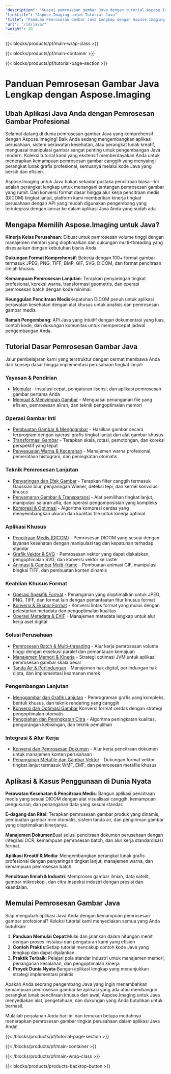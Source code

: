 ```yaml
---
"description": "Kuasai pemrosesan gambar Java dengan tutorial Aspose.Imaging. Pelajari konversi gambar, penyempurnaan, pemrosesan DICOM, operasi batch, dan teknik penyaringan tingkat lanjut dengan panduan langkah demi langkah yang komprehensif."
"linktitle": "Aspose.Imaging untuk Tutorial Java"
"title": "Panduan Pemrosesan Gambar Java Lengkap dengan Aspose.Imaging untuk Java"
"url": "/id/java/"
"weight": 10
---
```


{{< blocks/products/pf/main-wrap-class >}}

{{< blocks/products/pf/main-container >}}

{{< blocks/products/pf/tutorial-page-section >}}

# Panduan Pemrosesan Gambar Java Lengkap dengan Aspose.Imaging

## Ubah Aplikasi Java Anda dengan Pemrosesan Gambar Profesional

Selamat datang di dunia pemrosesan gambar Java yang komprehensif dengan Aspose.Imaging! Baik Anda sedang mengembangkan aplikasi perusahaan, sistem perawatan kesehatan, atau perangkat lunak kreatif, menguasai manipulasi gambar sangat penting untuk pengembangan Java modern. Koleksi tutorial kami yang ekstensif memberdayakan Anda untuk menerapkan kemampuan pemrosesan gambar canggih yang menyaingi perangkat lunak grafis profesional, semuanya melalui kode Java yang bersih dan efisien.

Aspose.Imaging untuk Java bukan sekadar pustaka pencitraan biasa—ini adalah perangkat lengkap untuk menangani tantangan pemrosesan gambar yang rumit. Dari konversi format dasar hingga alur kerja pencitraan medis (DICOM) tingkat lanjut, platform kami memberikan kinerja tingkat perusahaan dengan API yang mudah digunakan pengembang yang terintegrasi dengan lancar ke dalam aplikasi Java Anda yang sudah ada.

## Mengapa Memilih Aspose.Imaging untuk Java?

**Kinerja Kelas Perusahaan**: Dibuat untuk pemrosesan volume tinggi dengan manajemen memori yang dioptimalkan dan dukungan multi-threading yang disesuaikan dengan kebutuhan bisnis Anda.

**Dukungan Format Komprehensif**: Bekerja dengan 100+ format gambar termasuk JPEG, PNG, TIFF, BMP, GIF, SVG, DICOM, dan format pencitraan ilmiah khusus.

**Kemampuan Pemrosesan Lanjutan**: Terapkan penyaringan tingkat profesional, koreksi warna, transformasi geometris, dan operasi pemrosesan batch dengan kode minimal.

**Keunggulan Pencitraan Medis**Kepatuhan DICOM penuh untuk aplikasi perawatan kesehatan dengan alat khusus untuk analisis dan pemrosesan gambar medis.

**Ramah Pengembang**: API Java yang intuitif dengan dokumentasi yang luas, contoh kode, dan dukungan komunitas untuk mempercepat jadwal pengembangan Anda.

## Tutorial Dasar Pemrosesan Gambar Java

Jalur pembelajaran kami yang terstruktur dengan cermat membawa Anda dari konsep dasar hingga implementasi perusahaan tingkat lanjut:

### Yayasan & Pendirian
- [Memulai](./getting-started/) - Instalasi cepat, pengaturan lisensi, dan aplikasi pemrosesan gambar pertama Anda
- [Memuat & Menyimpan Gambar](./image-loading-saving/) - Menguasai penanganan file yang efisien, pemrosesan aliran, dan teknik pengoptimalan memori

### Operasi Gambar Inti
- [Pembuatan Gambar & Menggambar](./image-creation-drawing/) - Hasilkan gambar secara terprogram dengan operasi grafis tingkat lanjut dan alat gambar khusus
- [Transformasi Gambar](./image-transformations/) - Terapkan skala, rotasi, pemotongan, dan koreksi perspektif yang tepat
- [Penyesuaian Warna & Kecerahan](./color-brightness-adjustments/) - Manajemen warna profesional, pemerataan histogram, dan peningkatan otomatis

### Teknik Pemrosesan Lanjutan
- [Penyaringan dan Efek Gambar](./image-filtering-effects/) - Terapkan filter canggih termasuk Gaussian blur, penyaringan Wiener, deteksi tepi, dan kernel konvolusi khusus
- [Penyamaran Gambar & Transparansi](./image-masking-transparency/) - Alat pemilihan tingkat lanjut, manipulasi saluran alfa, dan operasi pengomposisian yang kompleks
- [Kompresi & Optimasi](./compression-optimization/) - Algoritma kompresi cerdas yang menyeimbangkan ukuran dan kualitas file untuk kinerja optimal

### Aplikasi Khusus
- [Pencitraan Medis (DICOM)](./medical-imaging-dicom/) - Pemrosesan DICOM yang sesuai dengan layanan kesehatan dengan manipulasi tag dan kepatuhan terhadap standar
- [Grafik Vektor & SVG](./vector-graphics-svg/) - Pemrosesan vektor yang dapat diskalakan, pengoptimalan SVG, dan konversi vektor ke raster
- [Animasi & Gambar Multi-frame](./animation-multi-frame-images/) - Pembuatan animasi GIF, manipulasi bingkai TIFF, dan pembuatan konten dinamis

### Keahlian Khusus Format
- [Operasi Spesifik Format](./format-specific-operations/) - Penanganan yang dioptimalkan untuk JPEG, PNG, TIFF, dan format lain dengan pemanfaatan fitur khusus format
- [Konversi & Ekspor Format](./format-conversion-export/) - Konversi lintas format yang mulus dengan pelestarian metadata dan pengoptimalan kualitas
- [Operasi Metadata & EXIF](./metadata-exif-operations/) - Manajemen metadata lengkap untuk alur kerja aset digital

### Solusi Perusahaan
- [Pemrosesan Batch & Multi-threading](./batch-processing-multi-threading/) - Alur kerja pemrosesan volume tinggi dengan eksekusi paralel dan pemantauan kemajuan
- [Manajemen Memori & Kinerja](./memory-management-performance/) - Strategi optimasi JVM untuk aplikasi pemrosesan gambar skala besar
- [Tanda Air & Perlindungan](./watermarking-protection/) - Manajemen hak digital, perlindungan hak cipta, dan implementasi keamanan merek

### Pengembangan Lanjutan
- [Menggambar dan Grafik Lanjutan](./advanced-drawing-graphics/) - Pemrograman grafis yang kompleks, bentuk khusus, dan teknik rendering yang canggih
- [Konversi dan Optimasi Gambar](./image-conversion-and-optimization/) Konversi format cerdas dengan strategi pengoptimalan otomatis
- [Pengolahan dan Peningkatan Citra](./image-processing-and-enhancement/) - Algoritma peningkatan kualitas, pengurangan kebisingan, dan teknik pemulihan

### Integrasi & Alur Kerja
- [Konversi dan Pemrosesan Dokumen](./document-conversion-and-processing/) - Alur kerja pencitraan dokumen untuk manajemen konten perusahaan
- [Penanganan Metafile dan Gambar Vektor](./metafile-and-vector-image-handling/) - Dukungan format vektor tingkat lanjut termasuk WMF, EMF, dan pemrosesan metafile khusus

## Aplikasi & Kasus Penggunaan di Dunia Nyata

**Perawatan Kesehatan & Pencitraan Medis**: Bangun aplikasi pencitraan medis yang sesuai DICOM dengan alat visualisasi canggih, kemampuan pengukuran, dan penanganan data yang sesuai standar.

**E-dagang dan Ritel**: Terapkan pemrosesan gambar produk yang dinamis, pembuatan gambar mini otomatis, sistem tanda air, dan pengiriman gambar yang dioptimalkan kinerjanya.

**Manajemen Dokumen**Buat solusi pencitraan dokumen perusahaan dengan integrasi OCR, kemampuan pemrosesan batch, dan alur kerja standardisasi format.

**Aplikasi Kreatif & Media**: Mengembangkan perangkat lunak grafis profesional dengan penyaringan tingkat lanjut, manajemen warna, dan kemampuan pemrosesan batch.

**Pencitraan Ilmiah & Industri**: Memproses gambar ilmiah, data satelit, gambar mikroskopi, dan citra inspeksi industri dengan presisi dan keandalan.

## Memulai Pemrosesan Gambar Java

Siap mengubah aplikasi Java Anda dengan kemampuan pemrosesan gambar profesional? Koleksi tutorial kami menyediakan semua yang Anda butuhkan:

1. **Panduan Memulai Cepat**:Mulai dan jalankan dalam hitungan menit dengan proses instalasi dan pengaturan kami yang efisien
2. **Contoh Praktis**:Setiap tutorial mencakup contoh kode Java yang lengkap dan dapat dijalankan
3. **Praktik Terbaik**: Pelajari pola standar industri untuk manajemen memori, penanganan kesalahan, dan pengoptimalan kinerja
4. **Proyek Dunia Nyata**:Bangun aplikasi lengkap yang menunjukkan strategi implementasi praktis

Apakah Anda seorang pengembang Java yang ingin menambahkan kemampuan pemrosesan gambar ke aplikasi yang ada atau membangun perangkat lunak pencitraan khusus dari awal, Aspose.Imaging untuk Java menyediakan alat, pengetahuan, dan dukungan yang Anda butuhkan untuk berhasil.

Mulailah perjalanan Anda hari ini dan temukan betapa mudahnya menerapkan pemrosesan gambar tingkat perusahaan dalam aplikasi Java Anda!

{{< /blocks/products/pf/tutorial-page-section >}}

{{< /blocks/products/pf/main-container >}}

{{< /blocks/products/pf/main-wrap-class >}}

{{< blocks/products/products-backtop-button >}}
